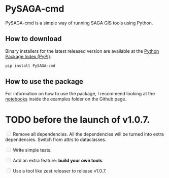 # PySAGA-cmd
PySAGA-cmd is a simple way of running SAGA GIS tools using Python.

## How to download

Binary installers for the latest released version are available at the [Python Package Index (PyPI)](https://pypi.org/project/PySAGA-cmd/).
```sh
pip install PySAGA-cmd
```

## How to use the package
For information on how to use the package, I recommend looking at the [notebooks](https://github.com/alecsandrei/PySAGA-cmd/tree/master/examples/notebooks) inside the examples folder on the Github page.


# TODO before the launch of v1.0.7.

<input type="checkbox" disabled /> Remove all dependencies. All the dependencies will be turned into extra dependencies. Switch from attrs to dataclasses.

<input type="checkbox" disabled /> Write simple tests.

<input type="checkbox" disabled /> Add an extra feature: **build your own tools**.

<input type="checkbox" disabled /> Use a tool like zest.releaser to release v1.0.7.